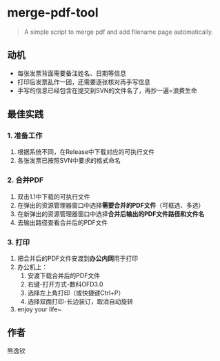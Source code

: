 # merge-pdf-tool
> A simple script to merge pdf and add filename page automatically.

## 动机
- 每张发票背面需要备注姓名、日期等信息
- 打印后发票乱作一团，还需要逐张核对再手写信息
- 手写的信息已经包含在提交到SVN的文件名了，再抄一遍=浪费生命

## 最佳实践

### 1. 准备工作
1. 根据系统不同，在Release中下载对应的可执行文件
2. 各张发票已按照SVN中要求的格式命名

### 2. 合并PDF
1. 双击1.1中下载的可执行文件
2. 在弹出的资源管理器窗口中选择**需要合并的PDF文件**（可框选、多选）
3. 在新弹出的资源管理器窗口中选择**合并后输出的PDF文件路径和文件名**
4. 去输出路径查看合并后的PDF文件

### 3. 打印
1. 把合并后的PDF文件安渡到**办公内网**用于打印
2. 办公机上：
   1. 安渡下载合并后的PDF文件
   2. 右键-打开方式-数科OFD3.0
   3. 选择左上角打印（或快捷键Ctrl+P）
   4. 选择双面打印-长边装订，取消自动旋转
3. enjoy your life~

## 作者
熊逸钦